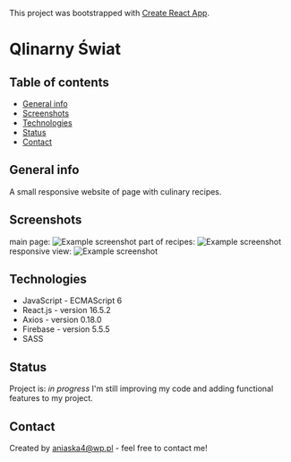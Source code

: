 This project was bootstrapped with [Create React App](https://github.com/facebook/create-react-app).

# Qlinarny Świat


## Table of contents
* [General info](#general-info)
* [Screenshots](#screenshots)
* [Technologies](#technologies)
* [Status](#status)
* [Contact](#contact)

## General info
A small responsive website of page with culinary recipes. 

## Screenshots
main page:
![Example screenshot](.src/images/print_1.png)
part of recipes:
![Example screenshot](.src/images/print_2.png)
responsive view:
![Example screenshot](.src/images/print_3.png)

## Technologies
* JavaScript - ECMAScript 6
* React.js - version 16.5.2
* Axios - version 0.18.0
* Firebase - version 5.5.5
* SASS

## Status
Project is: _in progress_
I'm still improving my code and adding functional features to my project.



## Contact
Created by [aniaska4@wp.pl](https://www.linkedin.com/in/anna-belka-71793649/) - feel free to contact me!